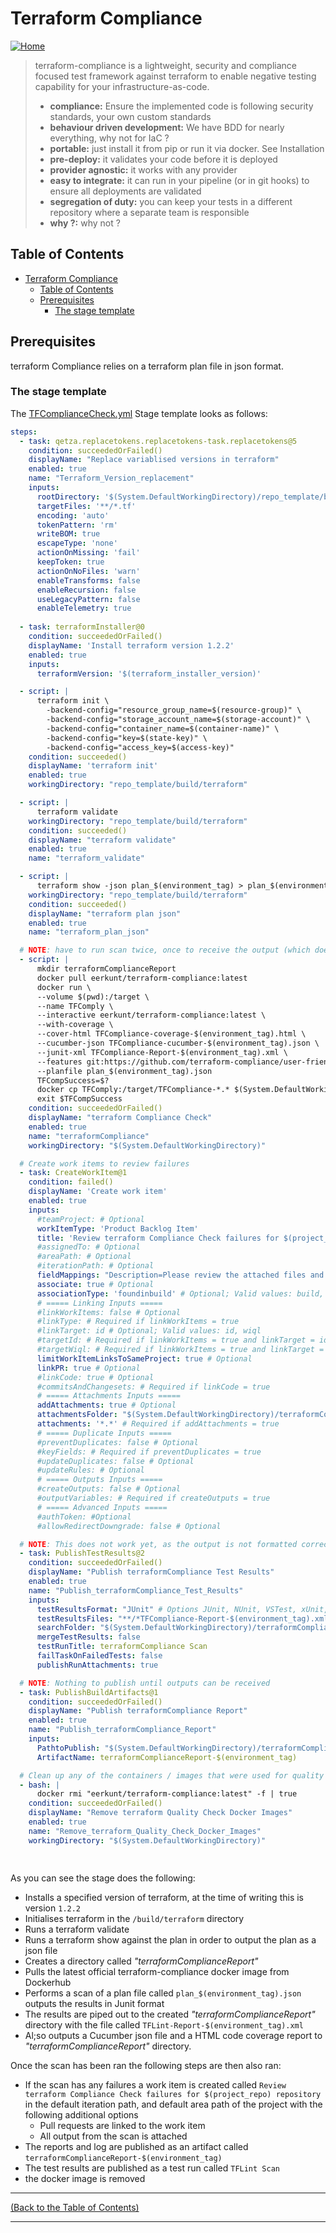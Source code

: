 <!-- terraform Compliance -->
# Terraform Compliance #

[![Home][Home_Image]][Code Quality]

>terraform-compliance is a lightweight, security and compliance focused test framework against terraform to enable negative testing capability for your infrastructure-as-code.
>
> * **compliance:** Ensure the implemented code is following security standards, your own custom standards
> * **behaviour driven development:** We have BDD for nearly everything, why not for IaC ?
> * **portable:** just install it from pip or run it via docker. See Installation
> * **pre-deploy:** it validates your code before it is deployed
> * **provider agnostic:** it works with any provider
> * **easy to integrate:** it can run in your pipeline (or in git hooks) to ensure all deployments are validated
> * **segregation of duty:** you can keep your tests in a different repository where a separate team is responsible
> * **why ?:** why not ?

<!-- TABLE OF CONTENTS -->
## Table of Contents ##

* [Terraform Compliance](#terraform-compliance)
  * [Table of Contents](#table-of-contents)
  * [Prerequisites](#prerequisites)
    * [The stage template](#the-stage-template)

## Prerequisites ##

terraform Compliance relies on a terraform plan file in json format.

### The stage template ###

The [TFComplianceCheck.yml] Stage template looks as follows:

```yaml
steps:
  - task: qetza.replacetokens.replacetokens-task.replacetokens@5
    condition: succeededOrFailed()
    displayName: "Replace variablised versions in terraform"
    enabled: true
    name: "Terraform_Version_replacement"
    inputs:
      rootDirectory: '$(System.DefaultWorkingDirectory)/repo_template/build/terraform'
      targetFiles: '**/*.tf'
      encoding: 'auto'
      tokenPattern: 'rm'
      writeBOM: true
      escapeType: 'none'
      actionOnMissing: 'fail'
      keepToken: true
      actionOnNoFiles: 'warn'
      enableTransforms: false
      enableRecursion: false
      useLegacyPattern: false
      enableTelemetry: true
  
  - task: terraformInstaller@0
    condition: succeededOrFailed()
    displayName: 'Install terraform version 1.2.2'
    enabled: true
    inputs:
      terraformVersion: '$(terraform_installer_version)'

  - script: |
      terraform init \
        -backend-config="resource_group_name=$(resource-group)" \
        -backend-config="storage_account_name=$(storage-account)" \
        -backend-config="container_name=$(container-name)" \
        -backend-config="key=$(state-key)" \
        -backend-config="access_key=$(access-key)"
    condition: succeeded()
    displayName: 'terraform init'
    enabled: true
    workingDirectory: "repo_template/build/terraform"

  - script: |
      terraform validate
    workingDirectory: "repo_template/build/terraform"
    condition: succeeded()
    displayName: "terraform validate"
    enabled: true
    name: "terraform_validate"

  - script: |
      terraform show -json plan_$(environment_tag) > plan_$(environment_tag).json
    workingDirectory: "repo_template/build/terraform"
    condition: succeeded()
    displayName: "terraform plan json"
    enabled: true
    name: "terraform_plan_json"

  # NOTE: have to run scan twice, once to receive the output (which does not show in terminal), and a second time for terminal display
  - script: |
      mkdir terraformComplianceReport
      docker pull eerkunt/terraform-compliance:latest
      docker run \
      --volume $(pwd):/target \
      --name TFComply \
      --interactive eerkunt/terraform-compliance:latest \
      --with-coverage \
      --cover-html TFCompliance-coverage-$(environment_tag).html \
      --cucumber-json TFCompliance-cucumber-$(environment_tag).json \
      --junit-xml TFCompliance-Report-$(environment_tag).xml \
      --features git:https://github.com/terraform-compliance/user-friendly-features.git \
      --planfile plan_$(environment_tag).json
      TFCompSuccess=$?
      docker cp TFComply:/target/TFCompliance-*.* $(System.DefaultWorkingDirectory)/terraformComplianceReport
      exit $TFCompSuccess
    condition: succeededOrFailed()
    displayName: "terraform Compliance Check"
    enabled: true
    name: "terraformCompliance"
    workingDirectory: "$(System.DefaultWorkingDirectory)"

  # Create work items to review failures
  - task: CreateWorkItem@1
    condition: failed()
    displayName: 'Create work item'
    enabled: true
    inputs:
      #teamProject: # Optional
      workItemType: 'Product Backlog Item'
      title: 'Review terraform Compliance Check failures for $(project_repo) repository'
      #assignedTo: # Optional
      #areaPath: # Optional
      #iterationPath: # Optional
      fieldMappings: "Description=Please review the attached files and linked build" # Optional; Required if your process defines additional required work item fields
      associate: true # Optional
      associationType: 'foundinbuild' # Optional; Valid values: build, integratedInBuild, foundInBuild
      # ===== Linking Inputs =====
      #linkWorkItems: false # Optional
      #linkType: # Required if linkWorkItems = true
      #linkTarget: id # Optional; Valid values: id, wiql
      #targetId: # Required if linkWorkItems = true and linkTarget = id
      #targetWiql: # Required if linkWorkItems = true and linkTarget = wiql
      limitWorkItemLinksToSameProject: true # Optional
      linkPR: true # Optional
      #linkCode: true # Optional
      #commitsAndChangesets: # Required if linkCode = true
      # ===== Attachments Inputs =====
      addAttachments: true # Optional
      attachmentsFolder: "$(System.DefaultWorkingDirectory)/terraformComplianceReport/" # Optional
      attachments: '*.*' # Required if addAttachments = true
      # ===== Duplicate Inputs =====
      #preventDuplicates: false # Optional
      #keyFields: # Required if preventDuplicates = true
      #updateDuplicates: false # Optional
      #updateRules: # Optional
      # ===== Outputs Inputs =====
      #createOutputs: false # Optional
      #outputVariables: # Required if createOutputs = true
      # ===== Advanced Inputs =====
      #authToken: #Optional
      #allowRedirectDowngrade: false # Optional

  # NOTE: This does not work yet, as the output is not formatted correctly
  - task: PublishTestResults@2
    condition: succeededOrFailed()
    displayName: "Publish terraformCompliance Test Results"
    enabled: true
    name: "Publish_terraformCompliance_Test_Results"
    inputs:
      testResultsFormat: "JUnit" # Options JUnit, NUnit, VSTest, xUnit, cTest
      testResultsFiles: "**/*TFCompliance-Report-$(environment_tag).xml"
      searchFolder: "$(System.DefaultWorkingDirectory)/terraformComplianceReport"
      mergeTestResults: false
      testRunTitle: terraformCompliance Scan
      failTaskOnFailedTests: false
      publishRunAttachments: true

  # NOTE: Nothing to publish until outputs can be received
  - task: PublishBuildArtifacts@1
    condition: succeededOrFailed()
    displayName: "Publish terraformCompliance Report"
    enabled: true
    name: "Publish_terraformCompliance_Report"
    inputs:
      PathtoPublish: "$(System.DefaultWorkingDirectory)/terraformComplianceReport"
      ArtifactName: terraformComplianceReport-$(environment_tag)

  # Clean up any of the containers / images that were used for quality checks
  - bash: |
      docker rmi "eerkunt/terraform-compliance:latest" -f | true
    condition: succeededOrFailed()
    displayName: "Remove terraform Quality Check Docker Images"
    enabled: true
    name: "Remove_terraform_Quality_Check_Docker_Images"
    workingDirectory: "$(System.DefaultWorkingDirectory)"
    
     
```

As you can see the stage does the following:

* Installs a specified version of terraform, at the time of writing this is version `1.2.2`
* Initialises terraform in the `/build/terraform` directory
* Runs a terraform validate
* Runs a terraform show against the plan in order to output the plan as a json file
* Creates a directory called *"terraformComplianceReport"*
* Pulls the latest official terraform-compliance docker image from Dockerhub
* Performs a scan of a plan file called `plan_$(environment_tag).json` outputs the results in Junit format
* The results are piped out to the created *"terraformComplianceReport"* directory with the file called `TFLint-Report-$(environment_tag).xml`
* Al;so outputs a Cucumber json file and a HTML code coverage report to *"terraformComplianceReport"* directory.

Once the scan has been ran the following steps are then also ran:

* If the scan has any failures a work item is created called `Review terraform Compliance Check failures for $(project_repo) repository` in the default iteration path, and default area path of the project with the following additional options
  * Pull requests are linked to the work item
  * All output from the scan is attached
* The reports and log are published as an artifact called `terraformComplianceReport-$(environment_tag)`
* The test results are published as a test run called `TFLint Scan`
* the docker image is removed

---
<!-- Readme Navigation -->
[(Back to the Table of Contents)](#table-of-contents)

---

<!-- MARKDOWN LINKS & IMAGES -->
<!-- https://www.markdownguide.org/basic-syntax/#reference-style-links -->

<!-- Azure Devops Links -->

<!-- BADGES AND SHIELDS -->
[contributors-shield]: https://img.shields.io/github/contributors/othneildrew/Best-README-Template.svg?style=for-the-badge
[forks-shield]: https://img.shields.io/github/forks/othneildrew/Best-README-Template.svg?style=for-the-badge
[issues-shield]: https://img.shields.io/github/issues/othneildrew/Best-README-Template.svg?style=for-the-badge
[license-shield]: https://img.shields.io/github/license/othneildrew/Best-README-Template.svg?style=for-the-badge
[linkedin-shield]: https://img.shields.io/badge/-LinkedIn-black.svg?style=for-the-badge&logo=linkedin&colorB=555
[stars-shield]: https://img.shields.io/github/stars/othneildrew/Best-README-Template.svg?style=for-the-badge

<!-- GITHUB LINKS -->
[contributors-url]: https://github.com/othneildrew/Best-README-Template/graphs/contributors
[forks-url]: https://github.com/othneildrew/Best-README-Template/network/members
[issues-url]: https://github.com/othneildrew/Best-README-Template/issues
[license-url]: https://github.com/othneildrew/Best-README-Template/blob/master/LICENSE.md
[linkedin-url]: https://linkedin.com/in/othneildrew
[stars-url]: https://github.com/othneildrew/Best-README-Template/stargazers

<!-- IMAGES AND ICONS -->
[Home_Image]: ./repo_template-images/home.png
[logo-image]: ./repo_template-images/logo.png
[pipeline-screenshot]: ./repo_template-images/pipeline-screenshot.png
[product-screenshot]: ./repo_template-images/screenshot.png
[teams-icon]: ./repo_template-images/teams.png

<!-- MARKDOWN DOCUMENT LINKS -->
[Blank Readme]: ./BLANK_README.md
[Code Quality]: ./docs/code_quality.md
[Bridgecrew_Checkov]: ./docs/code_quality/bridgecrew_checkov.md
[Checkmarx_KICS]: ./docs/code_quality/checkmarx_kics.md
[GitHub_Super_Linter]: ./docs/code_quality/github_super_linter.md
[Infracost]: ./docs/code_quality/Infracost.md
[License]: ./license.md
[Megalinter]: ./docs/code_quality/megalinter.md
[Mend_Bolt]: ./docs/code_quality/mend_bolt.md
[OWASP]: ./docs/code_quality/owasp.md
[Readme]: ./README.md
[Sonar_Cloud]: ./docs/code_quality/sonar_cloud.md
[Template_updater]: ./docs/code_quality/template_updater.md
[terraform_Compliance]: ./docs/code_quality/terraform_compliance.md
[Terrascan]: ./docs/code_quality/terrascan.md
[TFLint]: ./docs/code_quality/tflint.md
[TFSec]: ./docs/code_quality/tfsec.md
[Usage_Guide.md]: ./docs/usage_guide.md

<!-- CODE QUALITY TEMPLATE LINKS -->
[Checkmarx_KICS.yml]: /repo_template/build/pipelines/repo_template/build/code_quality_templates/checkmarx_kics.yml
[Checkov.yml]: /repo_template/build/pipelines/repo_template/build/code_quality_templates/checkov.yml
[Checkov_baseline_creator.yml]: /repo_template/build/pipelines/repo_template/build/code_quality_templates/checkov_baseline_creator.yml
[GitHub_Super_Linter.yml]: /repo_template/build/pipelines/repo_template/build/code_quality_templates/github_super_linter.yml
[Infracost.yml]: /repo_template/build/pipelines/repo_template/build/code_quality_templates/Infracost.yml
[Mega_Linter.yml]: /repo_template/build/pipelines/repo_template/build/code_quality_templates/mega_linter.yml
[OWASP.yml]: /repo_template/build/pipelines/repo_template/build/code_quality_templates/owasp.yml
[TFComplianceCheck.yml]: /repo_template/build/pipelines/repo_template/build/code_quality_templates/tfcompliancecheck.yml
[template_updater.yml]: /repo_template/build/pipelines/repo_template/build/code_quality_templates/template_updater.yml
[Terrascan.yml]: /repo_template/build/pipelines/repo_template/build/code_quality_templates/terrascan.yml
[TFLint.yml]: /repo_template/build/pipelines/repo_template/build/code_quality_templates/tflint.yml
[TFSec.yml]: /repo_template/build/pipelines/repo_template/build/code_quality_templates/tfsec.yml

<!-- IAC TEMPLATE LINKS-->
[terraform_apply.yml]: /repo_template/build/pipelines/repo_template/build/iac_templates/terraform_apply.yml
[terraform_plan.yml]: /repo_template/build/pipelines/repo_template/build/iac_templates/terraform_plan.yml
[variables.yml]: /repo_template/build/pipelines/repo_template/build/iac_templates/variables.yml

<!-- PIPELINE LINKS -->
[infrastructure.yml]: /repo_template/build/pipelines/infrastructure.yml
[code_quality.yml]: /repo_template/build/pipelines/code_quality.yml

<!-- GitHub stuff-->
<!--
***
*** this is all the github stuff that currently isn't relevant to BCA 
***
-->

<!--
*** Thanks for checking out the Best-README-Template. If you have a suggestion
*** that would make this better, please fork the Repo and create a pull request
*** or simply open an issue with the tag "enhancement".
*** Don't forget to give the project a star!
*** Thanks again! Now go create something AMAZING! :D
-->

<!-- PROJECT SHIELDS -->
<!--
*** I'm using markdown "reference style" links for readability.
*** Reference links are enclosed in brackets [ ] instead of parentheses ( ).
*** See the bottom of this document for the declaration of the reference variables
*** for contributors-url, forks-url, etc. This is an optional, concise syntax you may use.
*** https://www.markdownguide.org/basic-syntax/#reference-style-links
-->
<!--
[![Contributors][contributors-shield]][contributors-url]
[![Forks][forks-shield]][forks-url]
[![Stargazers][stars-shield]][stars-url]
[![Issues][issues-shield]][issues-url]
[![MIT License][license-shield]][license-url]
[![LinkedIn][linkedin-shield]][linkedin-url]
-->
